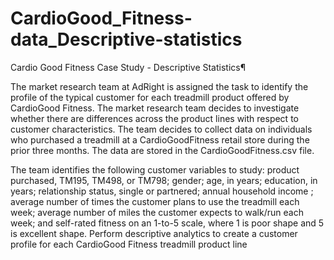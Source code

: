 # CardioGood_Fitness-data_Descriptive-statistics

Cardio Good Fitness Case Study - Descriptive Statistics¶

The market research team at AdRight is assigned the task to identify the profile of the typical customer for each treadmill product offered by CardioGood Fitness. The market research team decides to investigate whether there are differences across the product lines with respect to customer characteristics. The team decides to collect data on individuals who purchased a treadmill at a CardioGoodFitness retail store during the prior three months. The data are stored in the CardioGoodFitness.csv file.

The team identifies the following customer variables to study:
product purchased, TM195, TM498, or TM798;
gender;
age, in years;
education, in years;
relationship status, single or partnered;
annual household income ;
average number of times the customer plans to use the treadmill each week;
average number of miles the customer expects to walk/run each week;
and self-rated fitness on an 1-to-5 scale, where 1 is poor shape and 5 is excellent shape.
Perform descriptive analytics to create a customer profile for each CardioGood Fitness treadmill product line
